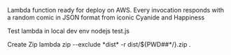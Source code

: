 Lambda function ready for deploy on AWS.
Every invocation responds with a random comic in JSON format from iconic Cyanide and Happiness

Test lambda in local dev env
nodejs test.js

Create Zip lambda
zip --exclude \*dist\* -r dist/${PWD##*/}.zip .
